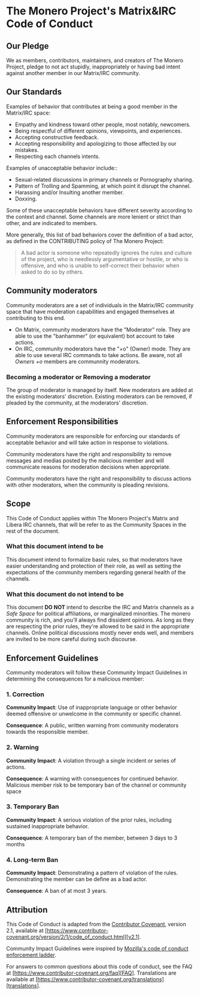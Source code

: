 # The Monero Project's Matrix&IRC Code of Conduct

## Our Pledge

We as members, contributors, maintainers, and creators of The Monero Project, 
pledge to not act stupidly, inappropriately or having bad intent against another 
member in our Matrix/IRC community.

## Our Standards

Examples of behavior that contributes at being a good member in the Matrix/IRC space:

* Empathy and kindness toward other people, most notably, newcomers.
* Being respectful of different opinions, viewpoints, and experiences.
* Accepting constructive feedback.
* Accepting responsibility and apologizing to those affected by our mistakes.
* Respecting each channels intents.

Examples of unacceptable behavior include::

* Sexual-related discussions in primary channels or Pornography sharing.
* Pattern of Trolling and Spamming, at which point it disrupt the channel.
* Harassing and/or Insulting another member.
* Doxxing.

Some of these unacceptable behaviors have different severity according to the context and channel. Some channels are more lenient or strict than other, and
are indicated to members.

More generally, this list of bad behaviors cover the definition of a bad actor, as defined in the CONTRIBUTING policy of The Monero Project:

> A bad actor is someone who repeatedly ignores the rules and culture of the project, who is needlessly argumentative or hostile, or who is offensive, and who is unable to self-correct their behavior when asked to do so by others.

## Community moderators

Community moderators are a set of individuals in the Matrix/IRC community space that have moderation capabilities and engaged themselves
at contributing to this end. 

- On Matrix, community moderators have the "Moderator" role. They are able to use the "banhammer" (or equivalent) bot account to take actions.
- On IRC, community moderators have the "+o" (Owner) mode. They are able to use several IRC commands to take actions. Be aware, not all *Owners +o* members are communnity moderators.

### Becoming a moderator or Removing a moderator

The group of moderator is managed by itself. New moderators are added at the existing moderators' discretion. Existing moderators can be removed, if pleaded by the community, at the moderators' discretion.

## Enforcement Responsibilities

Community moderators are responsible for enforcing our standards of
acceptable behavior and will take action in response to violations.

Community moderators have the right and responsibility to remove messages and medias posted by the malicious member 
and will communicate reasons for moderation decisions when appropriate.

Community moderators have the right and responsibility to discuss actions with other moderators, when the community
is pleading revisions.

## Scope

This Code of Conduct applies within The Monero Project's Matrix and Libera IRC channels, 
that will be refer to as the Community Spaces in the rest of the document.

### What this document intend to be

This document intend to formalize basic rules, so that moderators have easier understanding and protection of their role, 
as well as setting the expectations of the community members regarding general health of the channels. 

### What this document do not intend to be

This document **DO NOT** intend to describe the IRC and Matrix channels as a *Safe Space* for political affiliations, 
or marginalized minorities. 
The monero community is rich, and you'll always find dissident opinions. As long as they are respecting the prior rules, 
they're allowed to be said in the appropriate channels. Online political discussions mostly never ends well, and members 
are invited to be more careful during such discourse.

## Enforcement Guidelines

Community moderators will follow these Community Impact Guidelines in determining
the consequences for a malicious member:

### 1. Correction

**Community Impact**: Use of inappropriate language or other behavior deemed
offensive or unwelcome in the community or specific channel.

**Consequence**: A public, written warning from community moderators towards the responsible member.

### 2. Warning

**Community Impact**: A violation through a single incident or series of
actions.

**Consequence**: A warning with consequences for continued behavior. Malicious member risk to be
temporary ban of the channel or community space

### 3. Temporary Ban

**Community Impact**: A serious violation of the prior rules, including
sustained inappropriate behavior.

**Consequence**: A temporary ban of the member, between 3 days to 3 months

### 4. Long-term Ban

**Community Impact**: Demonstrating a pattern of violation of the rules. Demonstrating
the member can be define as a bad actor.

**Consequence**: A ban of at most 3 years.

## Attribution

This Code of Conduct is adapted from the [Contributor Covenant][homepage],
version 2.1, available at
[https://www.contributor-covenant.org/version/2/1/code_of_conduct.html][v2.1].

Community Impact Guidelines were inspired by
[Mozilla's code of conduct enforcement ladder][Mozilla CoC].

For answers to common questions about this code of conduct, see the FAQ at
[https://www.contributor-covenant.org/faq][FAQ]. Translations are available at
[https://www.contributor-covenant.org/translations][translations].

[homepage]: https://www.contributor-covenant.org
[v2.1]: https://www.contributor-covenant.org/version/2/1/code_of_conduct.html
[Mozilla CoC]: https://github.com/mozilla/diversity
[FAQ]: https://www.contributor-covenant.org/faq
[translations]: https://www.contributor-covenant.org/translations
